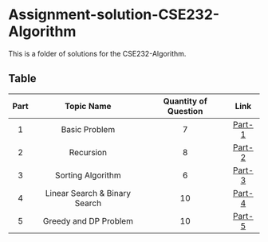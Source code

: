 # Assignment-solution-CSE232-Algorithm
This is a folder of solutions for the CSE232-Algorithm.
## Table
| **Part** | **Topic Name**                | **Quantity of Question** | **Link** |
|:--------:|:-----------------------------:|:------------------------:|:--------:|
| 1        | Basic Problem                 | 7                        |<a href="https://github.com/Riyad959/Assignment-solution-CSE232-Algorithm/tree/b395a341b2fc514ba513296978edfdbf9e11db5e/Part-1" target="_blank">Part-1</a>|
| 2        | Recursion                     | 8                        |<a href="https://github.com/Riyad959/Assignment-solution-CSE232-Algorithm/tree/b395a341b2fc514ba513296978edfdbf9e11db5e/Part-2" target="_blank">Part-2</a>|
| 3        | Sorting Algorithm             | 6                        |<a href="https://github.com/Riyad959/Assignment-solution-CSE232-Algorithm/tree/b395a341b2fc514ba513296978edfdbf9e11db5e/Part-3" target="_blank">Part-3</a>|
| 4        | Linear Search & Binary Search | 10                       |<a href="https://github.com/Riyad959/Assignment-solution-CSE232-Algorithm/tree/b395a341b2fc514ba513296978edfdbf9e11db5e/Part-4" target="_blank">Part-4</a>|
| 5        | Greedy and DP Problem         | 10                       |<a href="https://github.com/Riyad959/Assignment-solution-CSE232-Algorithm/tree/b395a341b2fc514ba513296978edfdbf9e11db5e/Part-5" target="_blank">Part-5</a>|